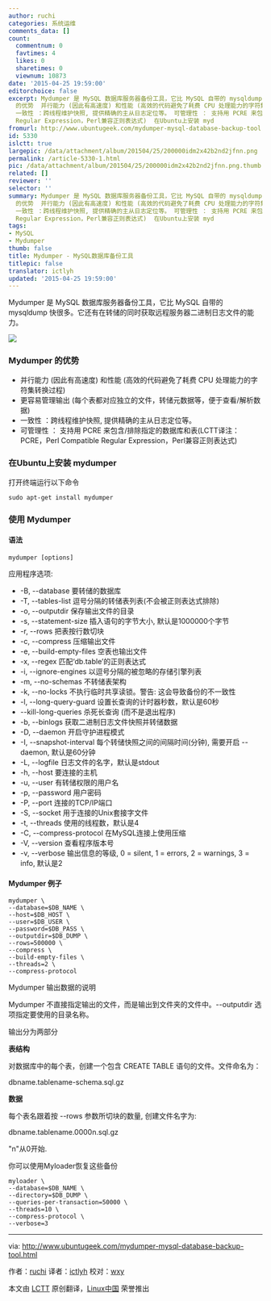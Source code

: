 ```yaml
---
author: ruchi
categories: 系统运维
comments_data: []
count:
  commentnum: 0
  favtimes: 4
  likes: 0
  sharetimes: 0
  viewnum: 10873
date: '2015-04-25 19:59:00'
editorchoice: false
excerpt: Mydumper 是 MySQL 数据库服务器备份工具，它比 MySQL 自带的 mysqldump 快很多。它还有在转储的同时获取远程服务器二进制日志文件的能力。  Mydumper
  的优势  并行能力 (因此有高速度) 和性能 (高效的代码避免了耗费 CPU 处理能力的字符集转换过程) 更容易管理输出 (每个表都对应独立的文件，转储元数据等，便于查看/解析数据)
  一致性 ：跨线程维护快照, 提供精确的主从日志定位等。 可管理性 ： 支持用 PCRE 来包含/排除指定的数据库和表(LCTT译注：PCRE，Perl Compatible
  Regular Expression，Perl兼容正则表达式)  在Ubuntu上安装 myd
fromurl: http://www.ubuntugeek.com/mydumper-mysql-database-backup-tool.html
id: 5330
islctt: true
largepic: /data/attachment/album/201504/25/200000idm2x42b2nd2jfnn.png
permalink: /article-5330-1.html
pic: /data/attachment/album/201504/25/200000idm2x42b2nd2jfnn.png.thumb.jpg
related: []
reviewer: ''
selector: ''
summary: Mydumper 是 MySQL 数据库服务器备份工具，它比 MySQL 自带的 mysqldump 快很多。它还有在转储的同时获取远程服务器二进制日志文件的能力。  Mydumper
  的优势  并行能力 (因此有高速度) 和性能 (高效的代码避免了耗费 CPU 处理能力的字符集转换过程) 更容易管理输出 (每个表都对应独立的文件，转储元数据等，便于查看/解析数据)
  一致性 ：跨线程维护快照, 提供精确的主从日志定位等。 可管理性 ： 支持用 PCRE 来包含/排除指定的数据库和表(LCTT译注：PCRE，Perl Compatible
  Regular Expression，Perl兼容正则表达式)  在Ubuntu上安装 myd
tags:
- MySQL
- Mydumper
thumb: false
title: Mydumper - MySQL数据库备份工具
titlepic: false
translator: ictlyh
updated: '2015-04-25 19:59:00'
---
```


Mydumper 是 MySQL 数据库服务器备份工具，它比 MySQL 自带的 mysqldump 快很多。它还有在转储的同时获取远程服务器二进制日志文件的能力。


![](/data/attachment/album/201504/25/200000idm2x42b2nd2jfnn.png)


### Mydumper 的优势


* 并行能力 (因此有高速度) 和性能 (高效的代码避免了耗费 CPU 处理能力的字符集转换过程)
* 更容易管理输出 (每个表都对应独立的文件，转储元数据等，便于查看/解析数据)
* 一致性 ：跨线程维护快照, 提供精确的主从日志定位等。
* 可管理性 ： 支持用 PCRE 来包含/排除指定的数据库和表(LCTT译注：PCRE，Perl Compatible Regular Expression，Perl兼容正则表达式)


### 在Ubuntu上安装 mydumper


打开终端运行以下命令



```
sudo apt-get install mydumper

```

### 使用 Mydumper


#### 语法



```
mydumper [options]

```

应用程序选项:


* -B, --database 要转储的数据库
* -T, --tables-list 逗号分隔的转储表列表(不会被正则表达式排除)
* -o, --outputdir 保存输出文件的目录
* -s, --statement-size 插入语句的字节大小, 默认是1000000个字节
* -r, --rows 把表按行数切块
* -c, --compress 压缩输出文件
* -e, --build-empty-files 空表也输出文件
* -x, --regex 匹配‘db.table’的正则表达式
* -i, --ignore-engines 以逗号分隔的被忽略的存储引擎列表
* -m, --no-schemas 不转储表架构
* -k, --no-locks 不执行临时共享读锁。警告: 这会导致备份的不一致性
* -l, --long-query-guard 设置长查询的计时器秒数，默认是60秒
* --kill-long-queries 杀死长查询 (而不是退出程序)
* -b, --binlogs 获取二进制日志文件快照并转储数据
* -D, --daemon 开启守护进程模式
* -I, --snapshot-interval 每个转储快照之间的间隔时间(分钟), 需要开启 --daemon, 默认是60分钟
* -L, --logfile 日志文件的名字，默认是stdout
* -h, --host 要连接的主机
* -u, --user 有转储权限的用户名
* -p, --password 用户密码
* -P, --port 连接的TCP/IP端口
* -S, --socket 用于连接的Unix套接字文件
* -t, --threads 使用的线程数，默认是4
* -C, --compress-protocol 在MySQL连接上使用压缩
* -V, --version 查看程序版本号
* -v, --verbose 输出信息的等级, 0 = silent, 1 = errors, 2 = warnings, 3 = info, 默认是2


#### Mydumper 例子



```
mydumper \
--database=$DB_NAME \
--host=$DB_HOST \
--user=$DB_USER \
--password=$DB_PASS \
--outputdir=$DB_DUMP \
--rows=500000 \
--compress \
--build-empty-files \
--threads=2 \
--compress-protocol

```

Mydumper 输出数据的说明


Mydumper 不直接指定输出的文件，而是输出到文件夹的文件中。--outputdir 选项指定要使用的目录名称。


输出分为两部分


**表结构**


对数据库中的每个表，创建一个包含 CREATE TABLE 语句的文件。文件命名为：


dbname.tablename-schema.sql.gz


**数据**


每个表名跟着按 --rows 参数所切块的数量, 创建文件名字为:


dbname.tablename.0000n.sql.gz


"n"从0开始.


你可以使用Myloader恢复这些备份



```
myloader \
--database=$DB_NAME \
--directory=$DB_DUMP \
--queries-per-transaction=50000 \
--threads=10 \
--compress-protocol \
--verbose=3

```



---


via: <http://www.ubuntugeek.com/mydumper-mysql-database-backup-tool.html>


作者：[ruchi](http://www.ubuntugeek.com/author/ubuntufix) 译者：[ictlyh](https://github.com/ictlyh) 校对：[wxy](https://github.com/wxy)


本文由 [LCTT](https://github.com/LCTT/TranslateProject) 原创翻译，[Linux中国](http://linux.cn/) 荣誉推出